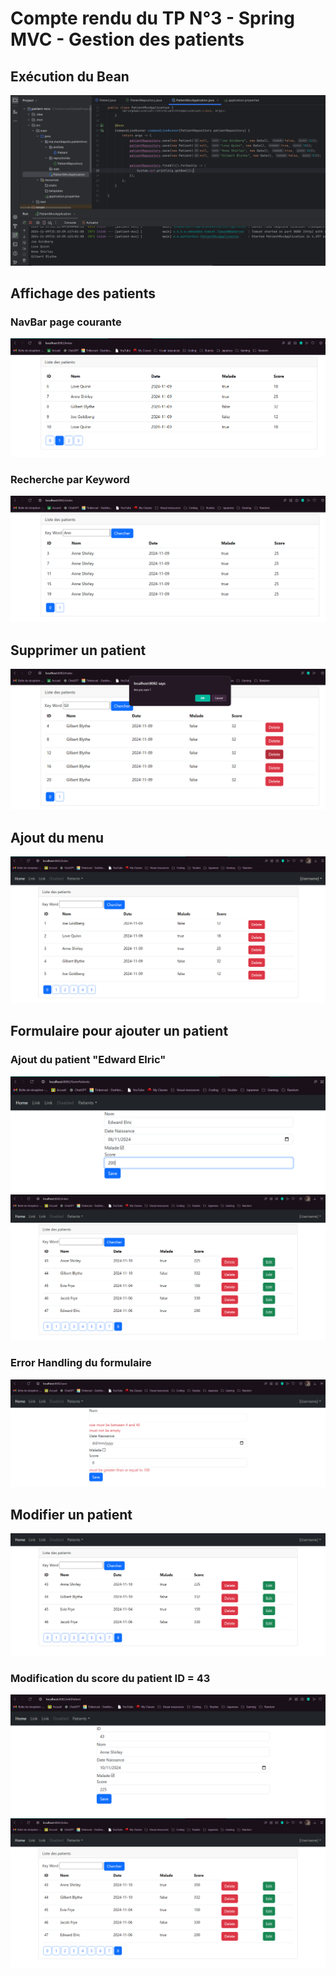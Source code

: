 <h1>Compte rendu du TP N°3 - Spring MVC - Gestion des patients</h1>
<h2>Exécution du Bean</h2>
<img src="captures/capture1-bean.png">
<h2>Affichage des patients</h2>
<h3>NavBar page courante</h3>
<img src="captures/capture2- NavBar Page courante.png">
<h3>Recherche par Keyword</h3>
<img src="captures/capture3- Ajout keyword.png">
<h2>Supprimer un patient</h2>
<img src="captures/capture4- delete.png"></img>
<h2>Ajout du menu</h2>
<img src="captures/capture 5- menu.png"></img>
<h2>Formulaire pour ajouter un patient</h2>
<h3>Ajout du patient "Edward Elric"</h3>
<img src="captures/capture6 -formPatients.png"></img>
<img src="captures/capture7-ajout patient.png"></img>
<h3>Error Handling du formulaire</h3>
<img src="captures/capture8-formPatient error.png"></img>
<h2>Modifier un patient</h2>
<img src="captures/capture9-edit.png"></img>
<h3>Modification du score du patient ID = 43</h3>
<img src="captures/capture10-edit patient.png"></img>
<img src="captures/capture11-edit patient.png"></img>


